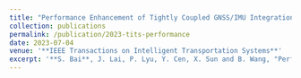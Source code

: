 ```yaml
---
title: "Performance Enhancement of Tightly Coupled GNSS/IMU Integration Based on Factor Graph With Robust TDCP Loop Closure"
collection: publications
permalink: /publication/2023-tits-performance
date: 2023-07-04
venue: '**IEEE Transactions on Intelligent Transportation Systems**'
excerpt: '**S. Bai**, J. Lai, P. Lyu, Y. Cen, X. Sun and B. Wang, "Performance Enhancement of Tightly Coupled GNSS/IMU Integration Based on Factor Graph With Robust TDCP Loop Closure," in IEEE Transactions on Intelligent Transportation Systems, doi: 10.1109/TITS.2023.3317275.'
---
```

